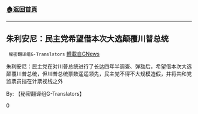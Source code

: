 ###  [:house:返回首頁](https://github.com/ourhimalayas/txt)
---

## 朱利安尼：民主党希望借本次大选颠覆川普总统
` 秘密翻译组G-Translators` [轉載自GNews](https://gnews.org/zh-hans/559448/)

朱利安尼：民主党在对川普总统进行了长达四年半调查、弹劾后，希望借本次大选颠覆川普总统，但川普总统票数遥遥领先，民主党不得不大规模造假，并将共和党监票员挡在计票视线之外



By: 【秘密翻译组G-Translators】

0
